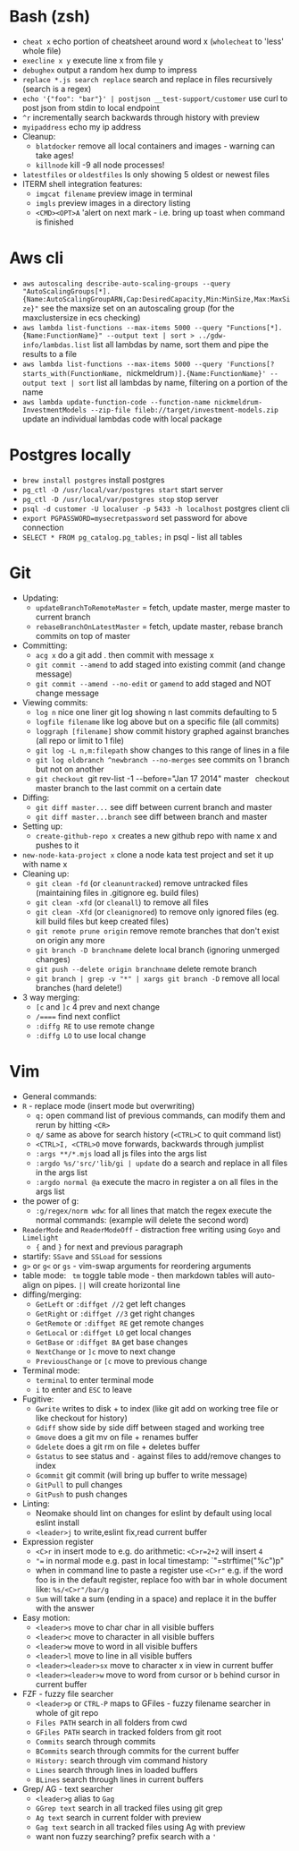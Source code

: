# Bash (zsh)

 * `cheat x` echo portion of cheatsheet around word x (`wholecheat` to 'less' whole file)
 * `execline x y` execute line x from file y
 * `debughex` output a random hex dump to impress
 * `replace *.js search replace` search and replace in files recursively (search is a regex)
 * `echo '{"foo": "bar"}' | postjson __test-support/customer` use curl to post json from stdin to local endpoint
 * `^r` incrementally search backwards through history with preview
 * `myipaddress` echo my ip address
 * Cleanup:
   * `blatdocker` remove all local containers and images - warning can take ages!
   * `killnode` kill -9 all node processes!
 * `latestfiles` or `oldestfiles` ls only showing 5 oldest or newest files
 * ITERM shell integration features:
   * `imgcat filename` preview image in terminal
   * `imgls` preview images in a directory listing
   * `<CMD><OPT>A` 'alert on next mark - i.e. bring up toast when command is finished

# Aws cli

 * `aws autoscaling describe-auto-scaling-groups --query "AutoScalingGroups[*].{Name:AutoScalingGroupARN,Cap:DesiredCapacity,Min:MinSize,Max:MaxSize}"` see the maxsize set on an autoscaling group (for the maxclustersize in ecs checking)
 * `aws lambda list-functions --max-items 5000 --query "Functions[*].{Name:FunctionName}" --output text | sort > ../gdw-info/lambdas.list` list all lambdas by name, sort them and pipe the results to a file
 * `aws lambda list-functions --max-items 5000 --query 'Functions[?starts_with(FunctionName, `nickmeldrum`)].{Name:FunctionName}' --output text | sort` list all lambdas by name, filtering on a portion of the name
 * `aws lambda update-function-code --function-name nickmeldrum-InvestmentModels --zip-file fileb://target/investment-models.zip` update an individual lambdas code with local package

# Postgres locally

 * `brew install postgres` install postgres
 * `pg_ctl -D /usr/local/var/postgres start` start server
 * `pg_ctl -D /usr/local/var/postgres stop` stop server
 * `psql -d customer -U localuser -p 5433 -h localhost` postgres client cli
 * `export PGPASSWORD=mysecretpassword` set password for above connection
 * `SELECT * FROM pg_catalog.pg_tables;` in psql - list all tables

# Git

 * Updating:
   * `updateBranchToRemoteMaster` = fetch, update master, merge master to current branch
   * `rebaseBranchOnLatestMaster` = fetch, update master, rebase branch commits on top of master
 * Committing:
   * `acg x` do a git add . then commit with message x
   * `git commit --amend` to add staged into existing commit (and change message)
   * `git commit --amend --no-edit` or `gamend` to add staged and NOT change message
 * Viewing commits:
   * `log n` nice one liner git log showing n last commits defaulting to 5
   * `logfile filename` like log above but on a specific file (all commits)
   * `loggraph [filename]` show commit history graphed against branches (all repo or limit to 1 file)
   * `git log -L n,m:filepath` show changes to this range of lines in a file
   * `git log oldbranch ^newbranch --no-merges` see commits on 1 branch but not on another
   * `git checkout `git rev-list -1 --before="Jan 17 2014" master` ` checkout master branch to the last commit on a certain date
 * Diffing:
   * `git diff master...` see diff between current branch and master
   * `git diff master...branch` see diff between branch and master
 * Setting up:
   * `create-github-repo x` creates a new github repo with name x and pushes to it
 * `new-node-kata-project x` clone a node kata test project and set it up with name x
 * Cleaning up:
   * `git clean -fd` (or `cleanuntracked`) remove untracked files (maintaining files in .gitignore eg. build files)
   * `git clean -xfd` (or `cleanall`) to remove all files
   * `git clean -Xfd` (or `cleanignored`) to remove only ignored files (eg. kill build files but keep created files)
   * `git remote prune origin` remove remote branches that don't exist on origin any more
   * `git branch -D branchname` delete local branch (ignoring unmerged changes)
   * `git push --delete origin branchname` delete remote branch
   * `git branch | grep -v "*" | xargs git branch -D` remove all local branches (hard delete!)
 * 3 way merging:
   * `[c` and `]c` 4 prev and next change
   * `/====` find next conflict
   * `:diffg RE` to use remote change
   * `:diffg LO` to use local change

# Vim

 * General commands:
 * `R` - replace mode (insert mode but overwriting)
   * `q:` open command list of previous commands, can modify them and rerun by hitting `<CR>`
   * `q/` same as above for search history (`<CTRL>C` to quit command list)
   * `<CTRL>I, <CTRL>O` move forwards, backwards through jumplist
   * `:args **/*.mjs` load all js files into the args list
   * `:argdo %s/'src/'lib/gi | update` do a search and replace in all files in the args list
   * `:argdo normal @a` execute the macro in register a on all files in the args list
 * the power of g:
   * `:g/regex/norm wdw`: for all lines that match the regex execute the normal commands: (example will delete the second word)
 * `ReaderMode` and `ReaderModeOff` - distraction free writing using `Goyo` and `Limelight`
   * `{` and `}` for next and previous paragraph
 * startify: `SSave` and `SSLoad` for sessions
 * `g>` or `g<` or `gs` - vim-swap arguments for reordering arguments
 * table mode: ` tm` toggle table mode - then markdown tables will auto-align on pipes. `||` will create horizontal line
 * diffing/merging:
   * `GetLeft` or `:diffget //2` get left changes
   * `GetRight` or `:diffget //3` get right changes
   * `GetRemote` or `:diffget RE` get remote changes
   * `GetLocal` or `:diffget LO` get local changes
   * `GetBase` or `:diffget BA` get base changes
   * `NextChange` or `]c` move to next change
   * `PreviousChange` or `[c` move to previous change
 * Terminal mode:
   * `terminal` to enter terminal mode
   * `i` to enter and `ESC` to leave
 * Fugitive:
   * `Gwrite` writes to disk + to index (like git add on working tree file or like checkout for history)
   * `Gdiff` show side by side diff between staged and working tree
   * `Gmove` does a git mv on file + renames buffer
   * `Gdelete` does a git rm on file + deletes buffer
   * `Gstatus` to see status and `-` against files to add/remove changes to index
   * `Gcommit` git commit (will bring up buffer to write message)
   * `GitPull` to pull changes
   * `GitPush` to push changes
 * Linting:
   * Neomake should lint on changes for eslint by default using local eslint install
   *  `<leader>j` to write,eslint fix,read current buffer
 * Expression register
   * `<C>r` in insert mode to e.g. do arithmetic: `<C>r=2+2` will insert `4`
   * `"=` in normal mode e.g. past in local timestamp: `"=strftime("%c")<CR>p"
   * when in command line to paste a register use `<C>r"` e.g. if the word foo is in the default register, replace foo with bar in whole document like: `%s/<C>r"/bar/g`
   * `Sum` will take a sum (ending in a space) and replace it in the buffer with the answer
 * Easy motion:
   * `<leader>s` move to char char in all visible buffers
   * `<leader>c` move to character in all visible buffers
   * `<leader>w` move to word in all visible buffers
   * `<leader>l` move to line in all visible buffers
   * `<leader><leader>sx` move to character x in view in current buffer
   * `<leader><leader>w` move to word from cursor or `b` behind cursor in current buffer
 * FZF - fuzzy file searcher
   * `<leader>p` or `CTRL-P` maps to GFiles - fuzzy filename searcher in whole of git repo
   * `Files PATH` search in all folders from cwd
   * `GFiles PATH` search in tracked folders from git root
   * `Commits` search through commits
   * `BCommits` search through commits for the current buffer
   * `History:` search through vim command history
   * `Lines` search through lines in loaded buffers
   * `BLines` search through lines in current buffers
 * Grep/ AG - text searcher
   * `<leader>g` alias to `Gag`
   * `GGrep text` search in all tracked files using git grep
   * `Ag text` search in current folder with preview
   * `Gag text` search in all tracked files using Ag with preview
   * want non fuzzy searching? prefix search with a `'`
